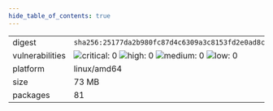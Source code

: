 ```yaml
---
hide_table_of_contents: true
---
```


<table>
<tr><td>digest</td><td><code>sha256:25177da2b980fc87d4c6309a3c8153fd2e0ad8c34a9fc90ef998fcbb2a3f58ee</code></td><tr><tr><td>vulnerabilities</td><td><img alt="critical: 0" src="https://img.shields.io/badge/critical-0-lightgrey"/> <img alt="high: 0" src="https://img.shields.io/badge/high-0-lightgrey"/> <img alt="medium: 0" src="https://img.shields.io/badge/medium-0-lightgrey"/> <img alt="low: 0" src="https://img.shields.io/badge/low-0-lightgrey"/> <!-- unspecified: 0 --></td></tr>
<tr><td>platform</td><td>linux/amd64</td></tr>
<tr><td>size</td><td>73 MB</td></tr>
<tr><td>packages</td><td>81</td></tr>
</table>
</details></table>
</details>

<table></table>


